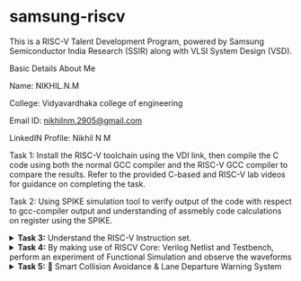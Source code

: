 # samsung-riscv

This is a RISC-V Talent Development Program, powered by Samsung Semiconductor India Research (SSIR) along with VLSI System Design (VSD).

Basic Details About Me

Name: NIKHIL.N.M

College: Vidyavardhaka college of engineering

Email ID: nikhilnm.2905@gmail.com

LinkedIN Profile: Nikhil N M

Task 1:
Install the RISC-V toolchain using the VDI link, then compile the C code using both the normal GCC compiler and the RISC-V GCC compiler to compare the results. Refer to the provided C-based and RISC-V lab videos for guidance on completing the task.

Task 2:
Using SPIKE simulation tool to verify output of the code with respect to gcc-compiler output and understanding of assmebly code calculations on register using the SPIKE.
</details>
<details>
<summary><b>Task 3:</b> Understand the RISC-V Instruction set. </summary>   
<br>

**Below I have left two links to understand the the instruction type of RISC-V and their register length**

* [RISC-V card](https://www.cs.sfu.ca/~ashriram/Courses/CS295/assets/notebooks/RISCV/RISCV_CARD.pdf)
* [RISC-V instruction set summary](https://pages.hmc.edu/harris/ddca/ddcarv/DDCArv_AppB_Harris.pdf)

* Now doing our task first obtain the object dump file of the c-program which you have written by compiling it with risc-v compiler. And then see the instruction set summary and risc-v card and start to decode each of the instruction what it does.
* The RISC-V instructions are categorized into types based on their field organization. Each type has specific fields like opcode, func3, func7, immediate values, and register numbers. The types include:
  **R-type**: Register type
  
  **I-type**: Immediate type
 
  **S-type**: Store type
 
  **B-type**: Branch type
 
  **U-type**: Upper immediate type
 
  **J-type**: Jump type
  
* Below is 15 instruction taken from my object dumpfile and explained in detail.
![isa](https://github.com/user-attachments/assets/1f0997c3-ac19-4c39-97ec-b469f37d4474)

This is the instruction table divided with respect to registers bit columns:

| **Instruction** | **Instruction Format** | **Immediate (12 bits)** | **rs1 (5 bits)** | **funct3 (3 bits)** | **rd (5 bits)** | **Opcode (7 bits)** |
|------------------|-------------------------|--------------------------|-------------------|---------------------|------------------|---------------------|
| `lui a0, 0x2b`  | U                      | N/A                      | N/A               | N/A                 | 01010           | 0110111            |
| `addi sp, sp, -48` | I                    | 111111111101             | 00010             | 000                 | 00010            | 0010011            |
| `sd ra, 40(sp)`  | S                      | 010100                   | 00010             | 011                 | 00001 (rs2)      | 0100011            |
| `jal ra, <__divdi3>`| J                      | `<imm[20|10:1|11|19:12]>`| N/A               | N/A                 | 00001            | 1101111            |
| `lw s0, 12(sp)`  | I                      | 000000000110             | 00010             | 010                 | 10000            | 0000011            |
| `beqz s0, <main + 0x60>`| B                    | `<imm[11|4:1|10:5|12]>`  | 10000             | 000                 | 00000 (rs2)      | 1100011            |
| `li a1, 10`      | I                      | 000000001010             | 00000             | 000                 | 01011            | 0010011            |
| `mv a0, s0`      | I                      | 000000000000             | 10000             | 000                 | 01010            | 0010011            |
| `addw s1, a0, s1`| R                      | N/A                      | 01010 (rs1)       | 000                 | 10001            | 0111011            |
| `sext.w a0, a0`  | I                      | 000000000000             | 01010             | 000                 | 01010            | 0011011            |
| `bnez s0, <main + 0x38>`| B                    | `<imm[11|4:1|10:5|12]>`  | 10000             | 001                 | 00000 (rs2)      | 1100011            |
| `sw zero, 12(sp)`| S                      | 00000                    | 00010             | 010                 | 00000 (rs2)      | 0100011            |
| `ld ra, 40(sp)`  | I                      | 010100                   | 00010             | 011                 | 00001            | 0000011            |
| `ret`            | I                      | 000000000000             | 00001             | 000                 | 00000            | 1100111            |
| `add a0, s1, a1` | R                      | N/A                      | 10001 (rs1)       | 000                 | 01010            | 0110011            |

# RISC-V Instruction Breakdown

1. ### `lui a0, 0x2b`
**lui (Load Upper Immediate):** Loads a 20-bit immediate value into the upper 20 bits of a register.
#### Instruction: `lui a0, 0x2b`
- **Opcode:** `0110111` (7 bits)
- **Immediate:** `0x2b` (`0000000000001011`, 20 bits)
- **Destination Register (rd):** `a0` (`x10`, 5 bits)
#### Breakdown:
- **Immediate (0x2b):** `0000000000001011`
- **rd (a0 = x10):** `01010`
- **Opcode:** `0110111`
#### Binary Representation:
- Immediate (20 bits): `0000000000001011`
- rd (5 bits): `01010`
- Opcode (7 bits): `0110111`

---

2. ### `addi sp, sp, -48`
**addi (Add Immediate):** Adds an immediate value to a register.
#### Instruction: `addi sp, sp, -48`
- **Opcode:** `0010011` (7 bits)
- **Immediate:** `-48` (`111111100000`, 12 bits, in 2's complement)
- **Source Register (rs1):** `sp` (`x2`, 5 bits)
- **Destination Register (rd):** `sp` (`x2`, 5 bits)
- **Function (funct3):** `000` (3 bits)
#### Breakdown:
- **Immediate (12 bits):** `111111100000`
- **rs1 (sp = x2):** `00010`
- **funct3:** `000`
- **rd (sp = x2):** `00010`
- **Opcode:** `0010011`
#### Binary Representation:
- Immediate (12 bits): `111111100000`
- rs1 (5 bits): `00010`
- funct3 (3 bits): `000`
- rd (5 bits): `00010`
- Opcode (7 bits): `0010011`

---

3. ### `sd ra, 40(sp)`
**sd (Store Doubleword):** Stores a 64-bit value from a source register into memory.
#### Instruction: `sd ra, 40(sp)`
- **Opcode:** `0100011` (7 bits)
- **Immediate:** `40` (`0000101000`, 12 bits, split into `imm[11:5]` and `imm[4:0]`)
- **Source Register (rs2):** `ra` (`x1`, 5 bits)
- **Base Register (rs1):** `sp` (`x2`, 5 bits)
- **Function (funct3):** `011` (3 bits)
#### Breakdown:
- **Immediate (40):** `0000101000` (split into `imm[11:5] = 0000101` and `imm[4:0] = 01000`)
- **rs2 (ra = x1):** `00001`
- **rs1 (sp = x2):** `00010`
- **funct3:** `011`
- **Opcode:** `0100011`
#### Binary Representation:
- imm[11:5] (7 bits): `0000101`
- rs2 (5 bits): `00001`
- rs1 (5 bits): `00010`
- funct3 (3 bits): `011`
- imm[4:0] (5 bits): `01000`
- Opcode (7 bits): `0100011`

---

4. ### `sd s0, 32(sp)`
**sd (Store Doubleword):** Stores a 64-bit value from a source register into memory.
#### Instruction: `sd s0, 32(sp)`
- **Opcode:** `0100011` (7 bits)
- **Immediate:** `32` (`000010000`, 12 bits, split into `imm[11:5]` and `imm[4:0]`)
- **Source Register (rs2):** `s0` (`x8`, 5 bits)
- **Base Register (rs1):** `sp` (`x2`, 5 bits)
- **Function (funct3):** `011` (3 bits)
#### Breakdown:
- **Immediate (32):** `000010000` (split into `imm[11:5] = 0000100` and `imm[4:0] = 00000`)
- **rs2 (s0 = x8):** `01000`
- **rs1 (sp = x2):** `00010`
- **funct3:** `011`
- **Opcode:** `0100011`
#### Binary Representation:
- imm[11:5] (7 bits): `0000100`
- rs2 (5 bits): `01000`
- rs1 (5 bits): `00010`
- funct3 (3 bits): `011`
- imm[4:0] (5 bits): `00000`
- Opcode (7 bits): `0100011`

---

5. ### `sd s1, 24(sp)`
**sd (Store Doubleword):** Stores a 64-bit value from a source register into memory.
#### Instruction: `sd s1, 24(sp)`
- **Opcode:** `0100011` (7 bits)
- **Immediate:** `24` (`000011000`, 12 bits, split into `imm[11:5]` and `imm[4:0]`)
- **Source Register (rs2):** `s1` (`x9`, 5 bits)
- **Base Register (rs1):** `sp` (`x2`, 5 bits)
- **Function (funct3):** `011` (3 bits)
#### Breakdown:
- **Immediate (24):** `000011000` (split into `imm[11:5] = 0000011` and `imm[4:0] = 00000`)
- **rs2 (s1 = x9):** `01001`
- **rs1 (sp = x2):** `00010`
- **funct3:** `011`
- **Opcode:** `0100011`
#### Binary Representation:
- imm[11:5] (7 bits): `0000011`
- rs2 (5 bits): `01001`
- rs1 (5 bits): `00010`
- funct3 (3 bits): `011`
- imm[4:0] (5 bits): `00000`
- Opcode (7 bits): `0100011`

---

6. ### `jal ra, <printf>`
**jal (Jump and Link):** Jumps to a target address and stores the return address in the destination register.
#### Instruction: `jal ra, <printf>`
- **Opcode:** `1101111` (7 bits)
- **Immediate:** `<offset>` (20 bits, split into imm[20|10:1|11|19:12])
- **Destination Register (rd):** `ra` (`x1`, 5 bits)
#### Breakdown:
- **Immediate (offset):** Split into imm[20] = `1`, imm[10:1] = `<10 bits>`, imm[11] = `1`, imm[19:12] = `<8 bits>`
- **rd (ra = x1):** `00001`
- **Opcode:** `1101111`
#### Binary Representation:
- imm[20|10:1|11|19:12]: `<binary>`
- rd (5 bits): `00001`
- Opcode (7 bits): `1101111`

---

7. ### `lw s0, 12(sp)`
**lw (Load Word):** Loads a 32-bit value from memory into a register.
#### Instruction: `lw s0, 12(sp)`
- **Opcode:** `0000011` (7 bits)
- **Immediate:** `12` (`0000000000001100`, 12 bits)
- **Destination Register (rd):** `s0` (`x8`, 5 bits)
- **Base Register (rs1):** `sp` (`x2`, 5 bits)
#### Breakdown:
- **Immediate (12):** `0000000000001100`
- **rd (s0 = x8):** `01000`
- **rs1 (sp = x2):** `00010`
- **funct3:** `010`
- **Opcode:** `0000011`
#### Binary Representation:
- Immediate (12 bits): `0000000000001100`
- rd (5 bits): `01000`
- rs1 (5 bits): `00010`
- funct3 (3 bits): `010`
- Opcode (7 bits): `0000011`

---

8. ### `mv a0, s1`
**mv (Move):** This pseudo-instruction moves the value from one register to another, implemented as `addi`.
#### Instruction: `mv a0, s1`
- **Opcode:** `0010011` (7 bits)
- **Immediate:** `0` (`000000000000`, 12 bits)
- **Source Register (rs1):** `s1` (`x9`, 5 bits)
- **Destination Register (rd):** `a0` (`x10`, 5 bits)
- **Function (funct3):** `000` (3 bits)
#### Breakdown:
- **Immediate (0):** `000000000000`
- **rs1 (s1 = x9):** `01001`
- **funct3:** `000`
- **rd (a0 = x10):** `01010`
- **Opcode:** `0010011`
#### Binary Representation:
- Immediate (12 bits): `000000000000`
- rs1 (5 bits): `01001`
- funct3 (3 bits): `000`
- rd (5 bits): `01010`
- Opcode (7 bits): `0010011`

---

9. ### `addw s1, a0, s1`
**addw (Add Word):** Adds two 32-bit values and stores the result in a register.
#### Instruction: `addw s1, a0, s1`
- **Opcode:** `0111011` (7 bits)
- **Source Register (rs1):** `a0` (`x10`, 5 bits)
- **Source Register (rs2):** `s1` (`x9`, 5 bits)
- **Destination Register (rd):** `s1` (`x9`, 5 bits)
- **Function (funct3):** `000` (3 bits)
- **Function (funct7):** `0000000` (7 bits)
#### Breakdown:
- **funct7:** `0000000`
- **rs2 (s1 = x9):** `01001`
- **rs1 (a0 = x10):** `01010`
- **funct3:** `000`
- **rd (s1 = x9):** `01001`
- **Opcode:** `0111011`
#### Binary Representation:
- funct7 (7 bits): `0000000`
- rs2 (5 bits): `01001`
- rs1 (5 bits): `01010`
- funct3 (3 bits): `000`
- rd (5 bits): `01001`
- Opcode (7 bits): `0111011`

---

10. ### `sext.w s0, a0`
**sext.w (Sign-Extend Word):** Extends a 32-bit word to a 64-bit value with sign extension.
#### Instruction: `sext.w s0, a0`
- **Opcode:** `0011011` (7 bits)
- **Immediate:** `0` (`000000000000`, 12 bits)
- **Source Register (rs1):** `a0` (`x10`, 5 bits)
- **Destination Register (rd):** `s0` (`x8`, 5 bits)
- **Function (funct3):** `000` (3 bits)
#### Breakdown:
- **Immediate (0):** `000000000000`
- **rs1 (a0 = x10):** `01010`
- **funct3:** `000`
- **rd (s0 = x8):** `01000`
- **Opcode:** `0011011`
#### Binary Representation:
- Immediate (12 bits): `000000000000`
- rs1 (5 bits): `01010`
- funct3 (3 bits): `000`
- rd (5 bits): `01000`
- Opcode (7 bits): `0011011`

---

11. ### `ret`
**ret (Return):** Returns from a function, equivalent to `jalr x0, ra, 0`.
#### Instruction: `ret`
- **Opcode:** `1100111` (7 bits)
- **Immediate:** `0` (`000000000000`, 12 bits)
- **Source Register (rs1):** `ra` (`x1`, 5 bits)
- **Destination Register (rd):** `x0` (zero register, 5 bits)
- **Function (funct3):** `000` (3 bits)
#### Breakdown:
- **Immediate (0):** `000000000000`
- **rs1 (ra = x1):** `00001`
- **funct3:** `000`
- **rd (x0):** `00000`
- **Opcode:** `1100111`
#### Binary Representation:
- Immediate (12 bits): `000000000000`
- rs1 (5 bits): `00001`
- funct3 (3 bits): `000`
- rd (5 bits): `00000`
- Opcode (7 bits): `1100111`

---

12. ### `bnez s0, <label>`
**bnez (Branch if Not Equal to Zero):** Branches if the register value is non-zero.
#### Instruction: `bnez s0, <label>`
- **Opcode:** `1100011` (7 bits)
- **Immediate:** `<label>` (12 bits, split into `imm[11]`, `imm[4:1]`, `imm[10:5]`, and `imm[12]`)
- **Source Register (rs1):** `s0` (`x8`, 5 bits)
- **Source Register (rs2):** `x0` (`x0`, 5 bits)
- **Function (funct3):** `001` (3 bits)
#### Breakdown:
- **Immediate:** `<label>` (split into imm[11], imm[4:1], imm[10:5], imm[12])
- **rs1 (s0 = x8):** `01000`
- **rs2 (x0):** `00000`
- **funct3:** `001`
- **Opcode:** `1100011`
#### Binary Representation:
- imm[11|4:1|10:5|12]: `<binary>`
- rs1 (5 bits): `01000`
- rs2 (5 bits): `00000`
- funct3 (3 bits): `001`
- Opcode (7 bits): `1100011`

---

13. ### `sw zero, 12(sp)`
**sw (Store Word):** Stores a 32-bit value from a register into memory.
#### Instruction: `sw zero, 12(sp)`
- **Opcode:** `0100011` (7 bits)
- **Immediate:** `12` (`000000000110`, 12 bits)
- **Source Register (rs2):** `zero` (`x0`, 5 bits)
- **Base Register (rs1):** `sp` (`x2`, 5 bits)
- **Function (funct3):** `010` (3 bits)
#### Breakdown:
- **Immediate (12):** `000000000110`
- **rs2 (zero = x0):** `00000`
- **rs1 (sp = x2):** `00010`
- **funct3:** `010`
- **Opcode:** `0100011`
#### Binary Representation:
- Immediate (12 bits): `000000000110`
- rs2 (5 bits): `00000`
- rs1 (5 bits): `00010`
- funct3 (3 bits): `010`
- Opcode (7 bits): `0100011`

---

14. ### `ld ra, 120(sp)`
**ld (Load Doubleword):** Loads a 64-bit value from memory into a register.
#### Instruction: `ld ra, 120(sp)`
- **Opcode:** `0000011` (7 bits)
- **Immediate:** `120` (`000000111100`, 12 bits)
- **Base Register (rs1):** `sp` (`x2`, 5 bits)
- **Destination Register (rd):** `ra` (`x1`, 5 bits)
- **Function (funct3):** `011` (3 bits)
#### Breakdown:
- **Immediate (120):** `000000111100`
- **rs1 (sp = x2):** `00010`
- **funct3:** `011`
- **rd (ra = x1):** `00001`
- **Opcode:** `0000011`
#### Binary Representation:
- Immediate (12 bits): `000000111100`
- rs1 (5 bits): `00010`
- funct3 (3 bits): `011`
- rd (5 bits): `00001`
- Opcode (7 bits): `0000011`

---

15. ### `lw s0, 12(sp)`
**lw (Load Word):** Loads a 32-bit value from memory into a register.
#### Instruction: `lw s0, 12(sp)`
- **Opcode:** `0000011` (7 bits)
- **Immediate:** `12` (`0000000000001100`, 12 bits)
- **Destination Register (rd):** `s0` (`x8`, 5 bits)
- **Base Register (rs1):** `sp` (`x2`, 5 bits)
- **Function (funct3):** `010` (3 bits)
#### Breakdown:
- **Immediate (12):** `0000000000001100`
- **rd (s0 = x8):** `01000`
- **rs1 (sp = x2):** `00010`
- **funct3:** `010`
- **Opcode:** `0000011`
#### Binary Representation:
- Immediate (12 bits): `0000000000001100`
- rd (5 bits): `01000`
- rs1 (5 bits): `00010`
- funct3 (3 bits): `010`
- Opcode (7 bits): `0000011`

---

* This completes the breakdown for all 15 instructions!
</details>

<details>
<summary><b>Task 4:</b> By making use of RISCV Core: Verilog Netlist and Testbench, perform an experiment of Functional Simulation and observe the waveforms</summary>  
<br>

>***NOTE:** Since the designing of RISCV Architecture and writing it's testbench is not the part of this Research Internship, so we will use the Verilog Code and Testbench of RISCV that has already been designed. The reference GitHub repository is : [iiitb_rv32i](https://github.com/vinayrayapati/rv32i/)*    
  
### Steps to perform functional simulation of RISCV  
1. Create a new directory with your name ```mkdir <your_name>```
2. Create two files by using ```gvim``` command as ```iiitb_rv32i.v``` and ```iiitb_rv32i_tb.v```  
3. Copy the code from the reference github repo and paste it in your verilog and testbench files  
  
  
4. To run and simulate the verilog code, enter the following command:  
	```
	$ iverilog -o dsn iiitb_rv32i.v iiitb_rv32i_tb.v
	$ vvp dsn
	```
![Screenshot 2025-01-23 222201](https://github.com/user-attachments/assets/c3a89dd2-c782-4597-861e-a6c93fcf9756)
 
5. To see the simulation waveform in GTKWave, enter the following command:
	```
	$ gtkwave iiitb_rv32i.vcd
	```
6. The GTKWave will be opened and following window will be appeared 

![image](https://github.com/user-attachments/assets/7bf25565-654f-4592-8f20-cbcf1a689038)
    
#### As shown in the figure below, all the instructions in the given verilog file is hard-coded. Hard-coded means that instead of following the RISCV specifications bit pattern, the designer has hard-coded each instructions based on their own pattern. Hence the 32-bits instruction that we generated in Task-3 will not match with the given instruction.  
  
<img width="500" alt="Instructions" src="https://github.com/maazm007/vsdsquadron-mini-internship/assets/83294849/24cc896a-7817-4941-be7f-95d44c35d4d8">
  
#### Following are the differences between standard RISCV ISA and the Instruction Set given in the reference repository:  
  
|  **Operation**  |  **Standard RISCV ISA**  |  **Hardcoded ISA**  |  
|  :----:  |  :----:  |  :----:  |  
|  ADD R6, R2, R1  |  32'h00110333  |  32'h02208300  |  
|  SUB R7, R1, R2  |  32'h402083b3  |  32'h02209380  |  
|  AND R8, R1, R3  |  32'h0030f433  |  32'h0230a400  |  
|  OR R9, R2, R5  |  32'h005164b3  |  32'h02513480  |  
|  XOR R10, R1, R4  |  32'h0040c533  |  32'h0240c500  |  
|  SLT R1, R2, R4  |  32'h0045a0b3  |  32'h02415580  |  
|  ADDI R12, R4, 5  |  32'h004120b3  |  32'h00520600  |  
|  BEQ R0, R0, 15  |  32'h00000f63  |  32'h00f00002  |  
|  SW R3, R1, 2  |  32'h0030a123  |  32'h00209181  |  
|  LW R13, R1, 2  |  32'h0020a683  |  32'h00208681  |  
|  SRL R16, R14, R2  |  32'h0030a123  |  32'h00271803  |
|  SLL R15, R1, R2  |  32'h002097b3  |  32'h00208783  |   
  

#### *Analysing the Output Waveform of various instructions*  
**```Instruction 1: ADD R6, R2, R1```**  
  
![ADD](https://github.com/maazm007/vsdsquadron-mini-internship/assets/83294849/fff34786-9f52-488b-827d-9516ba655ed1)

**```Instruction 2: SUB R7, R1, R2```**  
  
![SUB](https://github.com/maazm007/vsdsquadron-mini-internship/assets/83294849/a4ce7d65-1e61-4a35-9e9f-9941de9d6e19)

**```Instruction 3: AND R8, R1, R3```**  

![AND](https://github.com/maazm007/vsdsquadron-mini-internship/assets/83294849/28706b39-2cfa-4b29-b0ac-6c1bbc1cbbe9)

**```Instruction 4: OR R9, R2, R5```**  

![OR](https://github.com/maazm007/vsdsquadron-mini-internship/assets/83294849/617b18d4-35f8-42e4-8294-b8259042f1d6)

**```Instruction 5: XOR R10, R1, R4```**  

![XOR](https://github.com/maazm007/vsdsquadron-mini-internship/assets/83294849/724f6c43-6f5c-4be2-899a-061b202cbf34)

**```Instruction 6: SLT R1, R2, R4```**  

![SLT](https://github.com/maazm007/vsdsquadron-mini-internship/assets/83294849/6d0a3063-9a8c-49e2-84ab-eb8f99875d0a)

**```Instruction 7: ADDI R12, R4, 5```**  

![ADDI](https://github.com/maazm007/vsdsquadron-mini-internship/assets/83294849/d8287e99-05d4-4140-b4bc-844da65fe1c8)

**```Instruction 8: BEQ R0, R0, 15```**  
  
![BEQ](https://github.com/maazm007/vsdsquadron-mini-internship/assets/83294849/583e69e5-88ef-4853-8a3b-a282bb8cc90f)
 
**```Instruction 9: BNE R0, R1, 20```**

![BNE](https://github.com/maazm007/vsdsquadron-mini-internship/assets/83294849/d09128b6-172a-4b3a-bfa6-2364142bb9f8)
  
**```Instruction 10: SLL R15, R1, R2```**  

![SLL](https://github.com/maazm007/vsdsquadron-mini-internship/assets/83294849/885a63bc-485e-4594-8d15-52f2ec8da800)

</details>  
<details>
<summary><b>Task 5:</b>  🚗 Smart Collision Avoidance & Lane Departure Warning System </summary>  

## 📌 Overview  
This project is designed to enhance vehicle safety by using an **ultrasonic sensor** for **collision detection** and an **IR sensor** for **lane departure warnings**. The system runs on the **VSDSquadron Mini RISC-V board** and provides real-time feedback via an **LCD display and a buzzer**.  

### ✨ Features  
- **Collision Detection:** Ultrasonic sensor detects nearby objects and triggers an alert.  
- **Lane Departure Warning:** IR sensor detects lane markings and alerts the driver if the vehicle moves off track.  
- **LCD Display:** Shows warnings such as "Collision Warning!" and "Lane Departure!"  
- **Buzzer Alert:** Provides an audible warning for hazards.  

---

## 📦 List of Components  

| **Component**             | **Quantity** | **Specification/Notes**            |
|---------------------------|-------------|------------------------------------|
| **VSDSquadron Mini Board** | 1           | CH32V003, CH32V00x Series        |
| **Ultrasonic Sensor (HC-SR04)** | 1  | Detects nearby obstacles          |
| **IR Sensor Module (TCRT5000 or similar)** | 1 | Detects lane departure            |
| **LCD Display (I2C 16x2)** | 1           | Displays warning messages         |
| **Buzzer**                | 1           | Active Buzzer (3.3V/5V)          |
| **Resistors**             | 2           | 10kΩ Pull-ups (if required)       |
| **Jumper Wires**          | As needed   | For connections                   |
| **Power Supply**          | 1           | 3.3V / 5V source                  |

---

## 🔌 Pin Connections  

| **Component**         | **MCU Pin** | **Port & Pin**  | **Direction** | **Description** |
|----------------------|------------|-----------------|--------------|---------------|
| **Ultrasonic Trigger** | PD4        | GPIOD, Pin 4    | Output       | Sends trigger pulse |
| **Ultrasonic Echo**    | PD3        | GPIOD, Pin 3    | Input        | Receives reflected pulse |
| **IR Sensor**         | PD5        | GPIOD, Pin 5    | Input        | Detects lane markings |
| **LCD SDA**          | PC1        | GPIOC, Pin 1    | Output       | I2C Data Line |
| **LCD SCL**          | PC2        | GPIOC, Pin 2    | Output       | I2C Clock Line |
| **Buzzer**           | PD2        | GPIOD, Pin 2    | Output       | Alerts driver |
| **Power**            | VCC        | 3.3V / 5V       | -           | Power Supply |
| **Ground**           | GND        | GND             | -           | Common Ground |

---

## 🚀 How It Works  

1. **System Initialization:**  
   - GPIO pins are configured.  
   - LCD and sensors are initialized.  

2. **Collision Detection:**  
   - The ultrasonic sensor measures distance.  
   - If an object is closer than **10 cm**, a **buzzer sounds** and the **LCD displays "Collision Warning!"**  

3. **Lane Departure Detection:**  
   - The IR sensor monitors lane markings.  
   - If the vehicle **departs from the lane**, a warning message is displayed and the buzzer activates.  

4. **Continuous Monitoring:**  
   - The system **checks sensor data in real-time** and updates alerts accordingly.  
---
![pin connection](https://github.com/user-attachments/assets/fa0eb595-2343-474f-8d2d-b448e8f6d4b2)

</details> 
